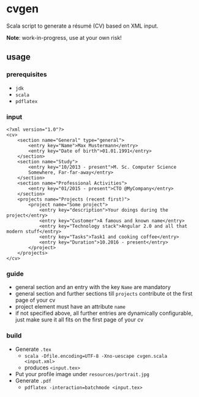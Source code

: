 # cvgen
Scala script to generate a résumé (CV) based on XML input.

**Note**: work-in-progress, use at your own risk!

## usage
### prerequisites
* ```jdk```
* ```scala```
* ```pdflatex```

### input
```
<?xml version="1.0"?>
<cv>
	<section name="General" type="general">
		<entry key="Name">Max Mustermann</entry>
		<entry key="Date of birth">01.01.1991</entry>
	</section>
	<section name="Study">
		<entry key="10/2013 - present">M. Sc. Computer Science
		Somewhere, Far-far-away</entry>
	</section>
	<section name="Professional Activities">
		<entry key="01/2015 - present">CTO @MyCompany</entry>
	</section>
	<projects name="Projects (recent first)">
		<project name="Some project">
			<entry key="description">Your doings during the project</entry>
			<entry key="Customer">A famous and known name</entry>
			<entry key="Technology stack">Angular 2.0 and all that modern stuff</entry>
			<entry key="Tasks">Task1 and cooking coffee</entry>
			<entry key="Duration">10.2016 - present</entry>
		</project>
	</projects>
</cv>
```
### guide
* general section and an entry with the key ```Name``` are mandatory
* general section and further sections till ```projects``` contribute ot the first page of your cv
* project element must have an attribute ```name```
* if not specified above, all further entries are dynamically configurable, just make sure it all fits on the first page of your cv

### build
* Generate ```.tex```
  * ```scala -Dfile.encoding=UTF-8 -Xno-uescape cvgen.scala <input.xml>```
  * produces ```<input.tex>```
* Put your profile image under ```resources/portrait.jpg```
* Generate ```.pdf```
  * ```pdflatex -interaction=batchmode <input.tex>```
